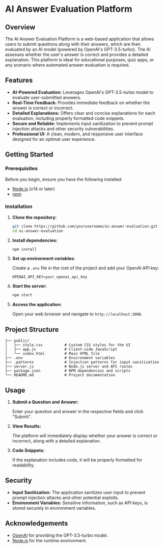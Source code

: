# AI Answer Evaluation Platform

## Overview

The AI Answer Evaluation Platform is a web-based application that allows users to submit questions along with their answers, which are then evaluated by an AI model (powered by OpenAI's GPT-3.5-turbo). The AI assesses whether the user's answer is correct and provides a detailed explanation. This platform is ideal for educational purposes, quiz apps, or any scenario where automated answer evaluation is required.

## Features

- **AI-Powered Evaluation:** Leverages OpenAI's GPT-3.5-turbo model to evaluate user-submitted answers.
- **Real-Time Feedback:** Provides immediate feedback on whether the answer is correct or incorrect.
- **Detailed Explanations:** Offers clear and concise explanations for each evaluation, including properly formatted code snippets.
- **Secure and Reliable:** Implements input sanitization to prevent prompt injection attacks and other security vulnerabilities.
- **Professional UI:** A clean, modern, and responsive user interface designed for an optimal user experience.

## Getting Started

### Prerequisites

Before you begin, ensure you have the following installed:

- [Node.js](https://nodejs.org/) (v14 or later)
- [npm](https://www.npmjs.com/)

### Installation

1. **Clone the repository:**

   ```bash
   git clone https://github.com/yourusername/ai-answer-evaluation.git
   cd ai-answer-evaluation
   ```

2. **Install dependencies:**

   ```bash
   npm install
   ```

3. **Set up environment variables:**

   Create a `.env` file in the root of the project and add your OpenAI API key:

   ```env
   OPENAI_API_KEY=your_openai_api_key
   ```

4. **Start the server:**

   ```bash
   npm start
   ```

5. **Access the application:**

   Open your web browser and navigate to `http://localhost:3000`.

## Project Structure

```plaintext
├── public/
│   ├── style.css          # Custom CSS styles for the UI
│   ├── app.js             # Client-side JavaScript
│   └── index.html         # Main HTML file
├── .env                   # Environment variables
├── .patterns              # Injection patterns for input sanitization
├── server.js              # Node.js server and API routes
├── package.json           # NPM dependencies and scripts
└── README.md              # Project documentation
```

## Usage

1. **Submit a Question and Answer:**

   Enter your question and answer in the respective fields and click "Submit".

2. **View Results:**

   The platform will immediately display whether your answer is correct or incorrect, along with a detailed explanation.

3. **Code Snippets:**

   If the explanation includes code, it will be properly formatted for readability.

## Security

- **Input Sanitization:** The application sanitizes user input to prevent prompt injection attacks and other potential exploits.
- **Environment Variables:** Sensitive information, such as API keys, is stored securely in environment variables.

## Acknowledgements

- [OpenAI](https://openai.com) for providing the GPT-3.5-turbo model.
- [Node.js](https://nodejs.org) for the runtime environment.
